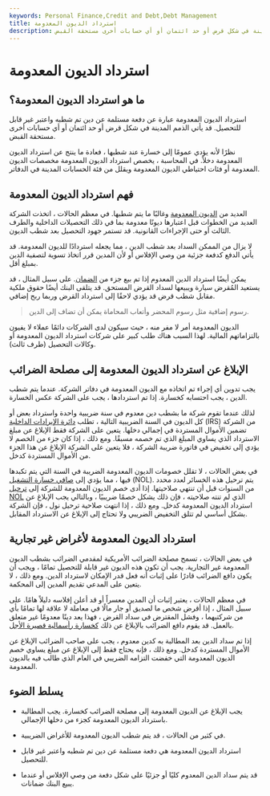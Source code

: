 ```yaml
---
keywords: Personal Finance,Credit and Debt,Debt Management
title: استرداد الديون المعدومة
description: استرداد الديون المعدومة عبارة عن دفعة مستلمة عن دين تم شطبه واعتبر غير قابل للتحصيل. قد يأتي الذمم المدينة في شكل قرض أو حد ائتمان أو أي حسابات أخرى مستحقة القبض.
---
```


# استرداد الديون المعدومة
## ما هو استرداد الديون المعدومة؟

استرداد الديون المعدومة عبارة عن دفعة مستلمة عن دين تم شطبه واعتبر غير قابل للتحصيل. قد يأتي الذمم المدينة في شكل قرض أو حد ائتمان أو أي حسابات أخرى مستحقة القبض.

نظرًا لأنه يؤدي عمومًا إلى خسارة عند شطبها ، فعادة ما ينتج عن استرداد الديون المعدومة دخلاً. في المحاسبة ، يخصص استرداد الديون المعدومة مخصصات الديون المعدومة أو فئات احتياطي الديون المعدومة ويقلل من فئة الحسابات المدينة في الدفاتر.

## فهم استرداد الديون المعدومة

العديد من [الديون المعدومة](/baddebt) وغالبًا ما يتم شطبها. في معظم الحالات ، اتخذت الشركة العديد من الخطوات قبل اعتبارها ديونًا معدومة بما في ذلك التحصيلات الداخلية والطرف الثالث أو حتى الإجراءات القانونية. قد تستمر جهود التحصيل بعد شطب الديون.

لا يزال من الممكن السداد بعد شطب الدين ، مما يجعله استردادًا للديون المعدومة. قد يأتي الدفع كدفعة جزئية من وصي الإفلاس أو لأن المدين قرر اتخاذ تسوية لتصفية الدين بمبلغ أقل.

يمكن أيضًا استرداد الدين المعدوم إذا تم بيع جزء من [الضمان](/collateral). على سبيل المثال ، قد يستعيد المُقرض سيارة ويبيعها لسداد القرض المستحق. قد يتلقى البنك أيضًا حقوق ملكية مقابل شطب قرض قد يؤدي لاحقًا إلى استرداد القرض وربما ربح إضافي.

> رسوم إضافية مثل رسوم المحضر وأتعاب المحاماة يمكن أن تضاف إلى الدين.

>

الديون المعدومة أمر لا مفر منه ، حيث سيكون لدى الشركات دائمًا عملاء لا يفيون بالتزاماتهم المالية. لهذا السبب هناك طلب كبير على شركات استرداد الديون المعدومة أو وكالات التحصيل (طرف ثالث).

## الإبلاغ عن استرداد الديون المعدومة إلى مصلحة الضرائب

يجب تدوين أي إجراء تم اتخاذه مع الديون المعدومة في دفاتر الشركة. عندما يتم شطب الدين ، يجب احتسابه كخسارة. إذا تم استردادها ، يجب على الشركة عكس الخسارة.

لذلك عندما تقوم شركة ما بشطب دين معدوم في سنة ضريبية واحدة واسترداد بعض أو كل الديون في السنة الضريبية التالية ، تطلب [دائرة الإيرادات الداخلية](/irs) (IRS) من الشركة تضمين الأموال المستردة في إجمالي دخلها. يتعين على الشركة فقط الإبلاغ عن مبلغ الاسترداد الذي يساوي المبلغ الذي تم خصمه مسبقًا. ومع ذلك ، إذا كان جزء من الخصم لا يؤدي إلى تخفيض في فاتورة ضريبة الشركة ، فلا يتعين على الشركة الإبلاغ عن هذا الجزء من الأموال المستردة كدخل.

في بعض الحالات ، لا تقلل خصومات الديون المعدومة الضريبة في السنة التي يتم تكبدها فيها ، مما يؤدي إلى [صافي خسارة التشغيل](/netoperatingloss) (NOL). يتم ترحيل هذه الخسائر لعدد محدد من السنوات قبل أن تنتهي صلاحيتها. إذا أدى خصم الديون المعدومة للشركة إلى [ترحيل NOL](/losscarryforward) الذي لم تنته صلاحيته ، فإن ذلك يشكل خصمًا ضريبيًا ، وبالتالي يجب الإبلاغ عن استرداد الديون المعدومة كدخل. ومع ذلك ، إذا انتهت صلاحية ترحيل نول ، فإن الشركة بشكل أساسي لم تتلق التخفيض الضريبي ولا تحتاج إلى الإبلاغ عن الاسترداد المقابل.

## استرداد الديون المعدومة لأغراض غير تجارية

في بعض الحالات ، تسمح مصلحة الضرائب الأمريكية لمقدمي الضرائب بشطب الديون المعدومة غير التجارية. يجب أن تكون هذه الديون غير قابلة للتحصيل تمامًا ، ويجب أن يكون دافع الضرائب قادرًا على إثبات أنه فعل قدر الإمكان لاسترداد الدين. ومع ذلك ، لا يتعين على المدعي تقديم المدين إلى المحكمة.

في معظم الحالات ، يعتبر إثبات أن المدين معسراً أو قد أعلن إفلاسه دليلاً هامًا. على سبيل المثال ، إذا أقرض شخص ما لصديق أو جار مالًا في معاملة لا علاقة لها تمامًا بأي من شركتيهما ، وفشل المقترض في سداد القرض ، فهذا يعد دينًا معدومًا غير متعلق بالعمل. قد يقوم دافع الضرائب بالإبلاغ عن ذلك [كخسارة رأسمالية قصيرة الأجل](/short-termloss).

إذا تم سداد الدين بعد المطالبة به كدين معدوم ، يجب على صاحب الضرائب الإبلاغ عن الأموال المستردة كدخل. ومع ذلك ، فإنه يحتاج فقط إلى الإبلاغ عن مبلغ يساوي خصم الديون المعدومة التي خفضت التزامه الضريبي في العام الذي طالب فيه بالديون المعدومة.

## يسلط الضوء

- يجب الإبلاغ عن الديون المعدومة إلى مصلحة الضرائب كخسارة. يجب المطالبة باسترداد الديون المعدومة كجزء من دخلها الإجمالي.

- في كثير من الحالات ، قد يتم شطب الديون المعدومة للأغراض الضريبية.

- استرداد الديون المعدومة هي دفعة مستلمة عن دين تم شطبه واعتبر غير قابل للتحصيل.

- قد يتم سداد الدين المعدوم كليًا أو جزئيًا على شكل دفعة من وصي الإفلاس أو عندما يبيع البنك ضمانات.


